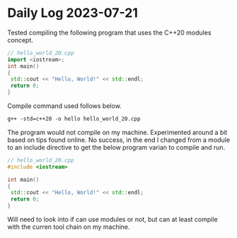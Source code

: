 # Daily Log 2023-07-21

Tested compiling the following program that uses the C++20 modules concept.

```cpp
// hello_world_20.cpp
import <iostream>;
int main()
{
 std::cout << "Hello, World!" << std::endl;
 return 0;
}
```

Compile command used follows below.

```txt
g++ -std=c++20 -o hello hello_world_20.cpp
```

The program would not compile on my machine. Experimented around a bit based on tips found online. No success, in the end I changed from a module to an include directive to get the below program varian to compile and run.

```cpp
// hello_world_20.cpp
#include <iostream>

int main()
{
 std::cout << "Hello, World!" << std::endl;
 return 0;
}
```

Will need to look into if can use modules or not, but can at least compile with the curren tool chain on my machine.
